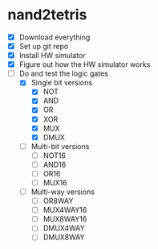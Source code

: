 # nand2tetris

- [x] Download everything
- [x] Set up git repo
- [x] Install HW simulator
- [x] Figure out how the HW simulator works
- [ ] Do and test the logic gates
  - [x] Single bit versions
    - [x] NOT
    - [x] AND
    - [x] OR
    - [x] XOR
    - [x] MUX
    - [x] DMUX
  - [ ] Multi-bit versions
    - [ ] NOT16
    - [ ] AND16
    - [ ] OR16
    - [ ] MUX16
  - [ ] Multi-way versions
    - [ ] OR8WAY
    - [ ] MUX4WAY16
    - [ ] MUX8WAY16
    - [ ] DMUX4WAY
    - [ ] DMUX8WAY
